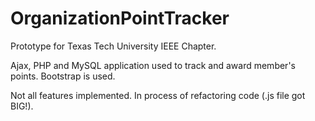 # OrganizationPointTracker
Prototype for Texas Tech University IEEE Chapter.

Ajax, PHP and MySQL application used to track and award member's points. Bootstrap is used.

Not all features implemented. In process of refactoring code (.js file got BIG!).
